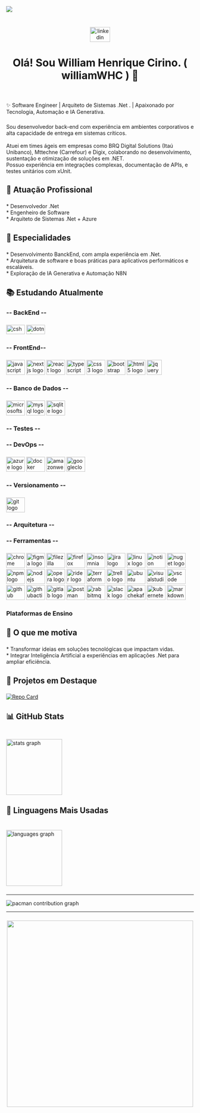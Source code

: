 <div align="left">
  <img src="https://visitor-badge.laobi.icu/badge?page_id=williamWHC.williamWHC&"  />
</div>

###

<br clear="both">

<div align="center">
  <a href="https://www.linkedin.com/in/williamhenriquecirino/" target="_blank">
    <img src="https://raw.githubusercontent.com/maurodesouza/profile-readme-generator/master/src/assets/icons/social/linkedin/default.svg" width="54" height="40" alt="linkedin logo"  />
  </a>
</div>

###

<h1 align="center">Olá! Sou William Henrique Cirino. ( williamWHC ) 👋</h1>

###

<br clear="both">

<p align="left">✨ Software Engineer | Arquiteto de Sistemas .Net . | Apaixonado por Tecnologia, Automação e IA Generativa.</p>

###

<p align="left">Sou desenvolvedor back-end com experiência em ambientes corporativos e alta capacidade de entrega em sistemas críticos. <br><br>Atuei em times ágeis em empresas como BRQ Digital Solutions (Itaú Unibanco), Mttechne (Carrefour) e Digix, colaborando no desenvolvimento, sustentação e otimização de soluções em .NET. <br>Possuo experiência em integrações complexas, documentação de APIs, e testes unitários com xUnit.</p>

###

<h2 align="left">🏢 Atuação Profissional</h2>

###

<p align="left">* Desenvolvedor .Net<br>* Engenheiro de Software<br>* Arquiteto de Sistemas .Net + Azure</p>

###

<h2 align="left">📱 Especialidades</h2>

###

<p align="left">* Desenvolvimento BanckEnd, com ampla experiência em .Net.<br>* Arquitetura de software e boas práticas para aplicativos performáticos e escaláveis.<br>* Exploração de IA Generativa e Automação N8N</p>

###

<h2 align="left">📚 Estudando Atualmente</h2>

###

<h3 align="left">-- BackEnd --</h3>

###

<div align="left">
  <img width="50" src="https://cdn.jsdelivr.net/gh/devicons/devicon/icons/csharp/csharp-original.svg" height="25" alt="csharp logo"  />
  <img width="50" src="https://cdn.jsdelivr.net/gh/devicons/devicon/icons/dotnetcore/dotnetcore-original.svg" height="25" alt="dotnetcore logo"  />
</div>

###

<h3 align="left">-- FrontEnd--</h3>

###

<div align="left">
  <img width="50" src="https://cdn.jsdelivr.net/gh/devicons/devicon/icons/javascript/javascript-original.svg" height="40" alt="javascript logo"  />
  <img width="50" src="https://cdn.jsdelivr.net/gh/devicons/devicon/icons/nextjs/nextjs-original.svg" height="40" alt="nextjs logo"  />
  <img width="50" src="https://cdn.jsdelivr.net/gh/devicons/devicon/icons/react/react-original.svg" height="40" alt="react logo"  />
  <img width="50" src="https://cdn.jsdelivr.net/gh/devicons/devicon/icons/typescript/typescript-original.svg" height="40" alt="typescript logo"  />
  <img width="50" src="https://cdn.jsdelivr.net/gh/devicons/devicon/icons/css3/css3-original.svg" height="40" alt="css3 logo"  />
  <img width="50" src="https://cdn.jsdelivr.net/gh/devicons/devicon/icons/bootstrap/bootstrap-original.svg" height="40" alt="bootstrap logo"  />
  <img width="50" src="https://cdn.jsdelivr.net/gh/devicons/devicon/icons/html5/html5-original.svg" height="40" alt="html5 logo"  />
  <img src="https://skillicons.dev/icons?i=jquery" height="40" alt="jquery logo"  />
</div>

###

<h3 align="left">-- Banco de Dados --</h3>

###

<div align="left">
  <img width="50" src="https://cdn.jsdelivr.net/gh/devicons/devicon/icons/microsoftsqlserver/microsoftsqlserver-plain.svg" height="40" alt="microsoftsqlserver logo"  />
  <img width="50" src="https://cdn.jsdelivr.net/gh/devicons/devicon/icons/mysql/mysql-original.svg" height="40" alt="mysql logo"  />
  <img width="50" src="https://cdn.simpleicons.org/sqlite/003B57" height="40" alt="sqlite logo"  />
</div>

###

<h3 align="left">-- Testes --</h3>

###

<div align="left">
</div>

###

<h3 align="left">-- DevOps --</h3>

###

<div align="left">
  <img width="50" src="https://cdn.jsdelivr.net/gh/devicons/devicon/icons/azure/azure-original.svg" height="40" alt="azure logo"  />
  <img width="50" src="https://cdn.jsdelivr.net/gh/devicons/devicon/icons/docker/docker-original.svg" height="40" alt="docker logo"  />
  <img width="50" src="https://skillicons.dev/icons?i=aws" height="40" alt="amazonwebservices logo"  />
  <img width="50" src="https://skillicons.dev/icons?i=gcp" height="40" alt="googlecloud logo"  />
</div>

###

<h3 align="left">-- Versionamento --</h3>

###

<div align="left">
  <img width="50" src="https://cdn.jsdelivr.net/gh/devicons/devicon/icons/git/git-original.svg" height="40" alt="git logo"  />
</div>

###

<h3 align="left">-- Arquitetura --</h3>

###

<div align="left">
</div>

###

<h3 align="left">-- Ferramentas --</h3>

###

<div align="left">
  <img width="50" src="https://cdn.jsdelivr.net/gh/devicons/devicon/icons/chrome/chrome-original.svg" height="40" alt="chrome logo"  />
  <img width="50" src="https://cdn.jsdelivr.net/gh/devicons/devicon/icons/figma/figma-original.svg" height="40" alt="figma logo"  />
  <img width="50" src="https://cdn.jsdelivr.net/gh/devicons/devicon/icons/filezilla/filezilla-plain.svg" height="40" alt="filezilla logo"  />
  <img width="50" src="https://cdn.jsdelivr.net/gh/devicons/devicon/icons/firefox/firefox-original.svg" height="40" alt="firefox logo"  />
  <img width="50" src="https://cdn.jsdelivr.net/gh/devicons/devicon/icons/insomnia/insomnia-original.svg" height="40" alt="insomnia logo"  />
  <img width="50" src="https://cdn.jsdelivr.net/gh/devicons/devicon/icons/jira/jira-original.svg" height="40" alt="jira logo"  />
  <img width="50" src="https://cdn.jsdelivr.net/gh/devicons/devicon/icons/linux/linux-original.svg" height="40" alt="linux logo"  />
  <img width="50" src="https://cdn.jsdelivr.net/gh/devicons/devicon/icons/notion/notion-original.svg" height="40" alt="notion logo"  />
  <img width="50" src="https://cdn.jsdelivr.net/gh/devicons/devicon/icons/nuget/nuget-original.svg" height="40" alt="nuget logo"  />
  <img width="50" src="https://cdn.jsdelivr.net/gh/devicons/devicon/icons/npm/npm-original-wordmark.svg" height="40" alt="npm logo"  />
  <img width="50" src="https://cdn.jsdelivr.net/gh/devicons/devicon/icons/nodejs/nodejs-original.svg" height="40" alt="nodejs logo"  />
  <img width="50" src="https://cdn.jsdelivr.net/gh/devicons/devicon/icons/opera/opera-original.svg" height="40" alt="opera logo"  />
  <img width="50" src="https://cdn.jsdelivr.net/gh/devicons/devicon/icons/rider/rider-original.svg" height="40" alt="rider logo"  />
  <img width="50" src="https://cdn.jsdelivr.net/gh/devicons/devicon/icons/terraform/terraform-original.svg" height="40" alt="terraform logo"  />
  <img width="50" src="https://cdn.jsdelivr.net/gh/devicons/devicon/icons/trello/trello-plain.svg" height="40" alt="trello logo"  />
  <img width="50" src="https://cdn.jsdelivr.net/gh/devicons/devicon/icons/ubuntu/ubuntu-plain.svg" height="40" alt="ubuntu logo"  />
  <img width="50" src="https://skillicons.dev/icons?i=visualstudio" height="40" alt="visualstudio logo"  />
  <img width="50" src="https://skillicons.dev/icons?i=vscode" height="40" alt="vscode logo"  />
  <img width="50" src="https://cdn.simpleicons.org/github/181717" height="40" alt="github logo"  />
  <img width="50" src="https://cdn.simpleicons.org/githubactions/2088FF" height="40" alt="githubactions logo"  />
  <img width="50" src="https://cdn.simpleicons.org/gitlab/FC6D26" height="40" alt="gitlab logo"  />
  <img width="50" src="https://cdn.simpleicons.org/postman/FF6C37" height="40" alt="postman logo"  />
  <img width="50" src="https://cdn.simpleicons.org/rabbitmq/FF6600" height="40" alt="rabbitmq logo"  />
  <img width="50" src="https://cdn.simpleicons.org/slack/4A154B" height="40" alt="slack logo"  />
  <img width="50" src="https://skillicons.dev/icons?i=kafka" height="40" alt="apachekafka logo"  />
  <img width="50" src="https://skillicons.dev/icons?i=kubernetes" height="40" alt="kubernetes logo"  />
  <img width="50" src="https://skillicons.dev/icons?i=md" height="40" alt="markdown logo"  />
</div>

###

<h3 align="left">Plataformas de Ensino</h3>

###

<h2 align="left">🚀 O que me motiva</h2>

###

<p align="left">* Transformar ideias em soluções tecnológicas que impactam vidas.<br>* Integrar Inteligência Artificial a experiências em aplicações .Net para ampliar eficiência.</p>

###

<h2 align="left">📌 Projetos em Destaque</h2>

###

[![Repo Card](https://github-readme-stats.vercel.app/api/pin/?username=williamWHC&repo=Mttechne.Backend.Junior&bg_color=000&border_color=30A3DC&show_icons=true&icon_color=30A3DC&title_color=E94D5F&text_color=FFF)](https://github.com/williamWHC/Mttechne.Backend.Junior)

###

<h2 align="left">📊 GitHub Stats</h2>

###

<br clear="both">

<div align="left">
  <img src="https://github-readme-stats.vercel.app/api?username=williamWHC&hide_title=false&hide_rank=false&show_icons=true&include_all_commits=true&count_private=true&disable_animations=false&theme=dark&locale=en&hide_border=false&order=1" height="150" alt="stats graph"  />
</div>

###

<h2 align="left">🧠 Linguagens Mais Usadas</h2>

###

<br clear="both">

<div align="left">
  <img src="https://github-readme-stats.vercel.app/api/top-langs?username=williamWHC&locale=en&hide_title=false&layout=compact&card_width=320&langs_count=5&theme=dark&hide_border=false&order=2" height="150" alt="languages graph"  />
</div>

###

<hr>

<picture>
  <source media="(prefers-color-scheme: dark)" srcset="https://raw.githubusercontent.com/williamWHC/williamWHC/output/pacman-contribution-graph-dark.svg">
  <source media="(prefers-color-scheme: light)" srcset="https://raw.githubusercontent.com/williamWHC/williamWHC/output/pacman-contribution-graph.svg">
  <img alt="pacman contribution graph" src="https://raw.githubusercontent.com/williamWHC/williamWHC/output/pacman-contribution-graph.svg">
</picture>

<hr>

###

<div align="center">
  <img height="500" src="https://app.rocketseat.com.br/api/rocketid/share?slug=william-henrique-cirino&type=card"  />
</div>

###



